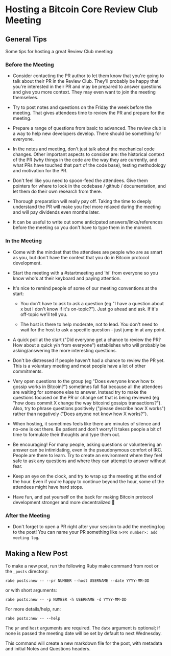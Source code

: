 # Hosting a Bitcoin Core Review Club Meeting

## General Tips

Some tips for hosting a great Review Club meeting:

### Before the Meeting

- Consider contacting the PR author to let them know that you're going to
  talk about their PR in the Review Club. They'll probably be happy that you're
  interested in their PR and may be prepared to answer questions and give
  you more context. They may even want to join the meeting themselves.

- Try to post notes and questions on the Friday the week before the meeting.
  That gives attendees time to review the PR and prepare for the meeting.

- Prepare a range of questions from basic to advanced. The review club is a way
  to help new developers develop. There should be something for everyone.

- In the notes and meeting, don't just talk about the mechanical code changes.
  Other important aspects to consider are: the historical context of the PR (why
  things in the code are the way they are currently, and what PRs have touched
  that part of the code base), testing methodology and motivation for the PR.

- Don't feel like you need to spoon-feed the attendees. Give them pointers for
  where to look in the codebase / github / documentation, and let them do their
  own research from there.

- Thorough preparation will really pay off. Taking the time to deeply
  understand the PR will make you feel more relaxed during the meeting and
  will pay dividends even months later.

- It can be useful to write out some anticipated answers/links/references
  before the meeting so you don't have to type them in the moment.

### In the Meeting

- Come with the mindset that the attendees are people who are as smart as you,
  but don't have the context that you do in Bitcoin protocol development.

- Start the meeting with a #startmeeting and 'hi' from everyone so you know
  who's at their keyboard and paying attention.

- It's nice to remind people of some of our meeting conventions at the start:

  - You don't have to ask to ask a question (eg "I have a question about x but
    I don't know if it's on-topic?"). Just go ahead and ask. If it's off-topic
    we'll tell you.

  - The host is there to help moderate, not to lead. You don't need to wait
    for the host to ask a specific question - just jump in at any point.

- A quick poll at the start ("Did everyone get a chance to review the PR? How
  about a quick y/n from everyone") establishes who will probably be
  asking/answering the more interesting questions.

- Don't be distressed if people haven't had a chance to review the PR yet. This
  is a voluntary meeting and most people have a lot of other commitments.

- Very open questions to the group (eg "Does everyone know how tx gossip works
  in Bitcoin?") sometimes fall flat because all the attendees are waiting for
  someone else to answer. Instead try to make the questions focused on the
  PR or change set that is being reviewed (eg "how does commit X change the
  way bitcoind gossips transactions?"). Also, try to phrase questions
  positively ("please describe how X works") rather than negatively ("Does
  anyone not know how X works?").

- When hosting, it sometimes feels like there are minutes of silence and no-one
  is out there. Be patient and don't worry! It takes people a bit of time to
  formulate their thoughts and type them out.

- Be encouraging! For many people, asking questions or volunteering an answer
  can be intimidating, even in the pseudonymous comfort of IRC. People are
  there to learn. Try to create an environment where they feel safe to ask any
  questions and where they can attempt to answer without fear.

- Keep an eye on the clock, and try to wrap up the meeting at the end of the
  hour. Even if you're happy to continue beyond the hour, some of the attendees
  might have hard stops.

- Have fun, and pat yourself on the back for making Bitcoin protocol development
  stronger and more decentralized 🚀

### After the Meeting

- Don't forget to open a PR right after your session to add the meeting log to
  the post! You can name your PR something like `n<PR number>: add meeting log`.

## Making a New Post

To make a new post, run the following Ruby make command from root or the
`_posts` directory:

```shell
rake posts:new -- --pr NUMBER --host USERNAME --date YYYY-MM-DD
```

or with short arguments:

```shell
rake posts:new -- -p NUMBER -h USERNAME -d YYYY-MM-DD
```

For more details/help, run:

```shell
rake posts:new -- --help
```

The `pr` and `host` arguments are required. The `date` argument is optional;
if none is passed the meeting date will be set by default to next Wednesday.

This command will create a new markdown file for the post, with metadata and
initial Notes and Questions headers.

